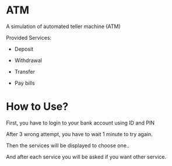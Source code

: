 # ATM
A simulation of automated teller machine (ATM)

Provided Services:
- Deposit

- Withdrawal

- Transfer

- Pay bills

# How to Use?
First, you have to login to your bank account using ID and PIN

After 3 wrong attempt, you have to wait 1 minute to try again.

Then the services will be displayed to choose one..

And after each service you will be asked if you want other service.

